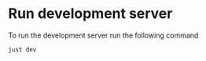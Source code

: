 # Run development server

To run the development server run the following command

```shell
just dev
```